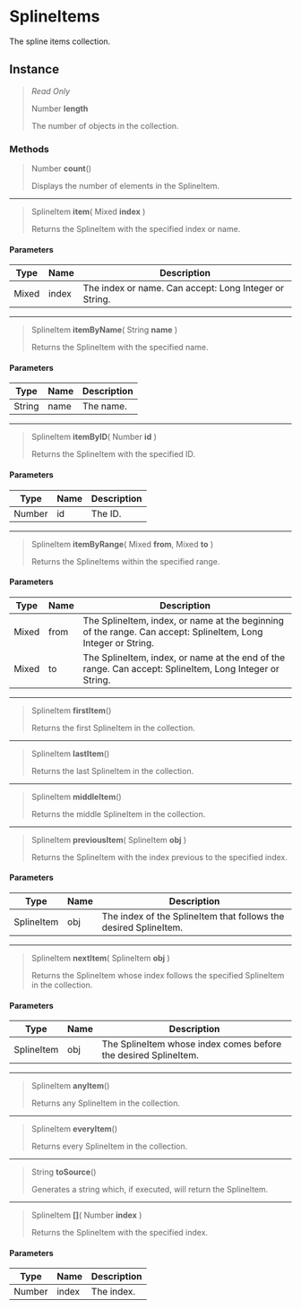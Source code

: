 # SplineItems
The spline items collection.

## Instance
> *Read Only* 
> 
> Number **length** 
>
> The number of objects in the collection.

### Methods
> Number **count**()
> 
> Displays the number of elements in the SplineItem.
*** 
> SplineItem **item**( Mixed **index** )
> 
> Returns the SplineItem with the specified index or name.
#### Parameters
| Type | Name | Description |
|---|---|---|
| Mixed | index | The index or name. Can accept: Long Integer or String. |

*** 
> SplineItem **itemByName**( String **name** )
> 
> Returns the SplineItem with the specified name.
#### Parameters
| Type | Name | Description |
|---|---|---|
| String | name | The name. |

*** 
> SplineItem **itemByID**( Number **id** )
> 
> Returns the SplineItem with the specified ID.
#### Parameters
| Type | Name | Description |
|---|---|---|
| Number | id | The ID. |

*** 
> SplineItem **itemByRange**( Mixed **from**, Mixed **to** )
> 
> Returns the SplineItems within the specified range.
#### Parameters
| Type | Name | Description |
|---|---|---|
| Mixed | from | The SplineItem, index, or name at the beginning of the range. Can accept: SplineItem, Long Integer or String. |
| Mixed | to | The SplineItem, index, or name at the end of the range. Can accept: SplineItem, Long Integer or String. |

*** 
> SplineItem **firstItem**()
> 
> Returns the first SplineItem in the collection.
*** 
> SplineItem **lastItem**()
> 
> Returns the last SplineItem in the collection.
*** 
> SplineItem **middleItem**()
> 
> Returns the middle SplineItem in the collection.
*** 
> SplineItem **previousItem**( SplineItem **obj** )
> 
> Returns the SplineItem with the index previous to the specified index.
#### Parameters
| Type | Name | Description |
|---|---|---|
| SplineItem | obj | The index of the SplineItem that follows the desired SplineItem. |

*** 
> SplineItem **nextItem**( SplineItem **obj** )
> 
> Returns the SplineItem whose index follows the specified SplineItem in the collection.
#### Parameters
| Type | Name | Description |
|---|---|---|
| SplineItem | obj | The SplineItem whose index comes before the desired SplineItem. |

*** 
> SplineItem **anyItem**()
> 
> Returns any SplineItem in the collection.
*** 
> SplineItem **everyItem**()
> 
> Returns every SplineItem in the collection.
*** 
> String **toSource**()
> 
> Generates a string which, if executed, will return the SplineItem.
*** 
> SplineItem **[]**( Number **index** )
> 
> Returns the SplineItem with the specified index.
#### Parameters
| Type | Name | Description |
|---|---|---|
| Number | index | The index. |


